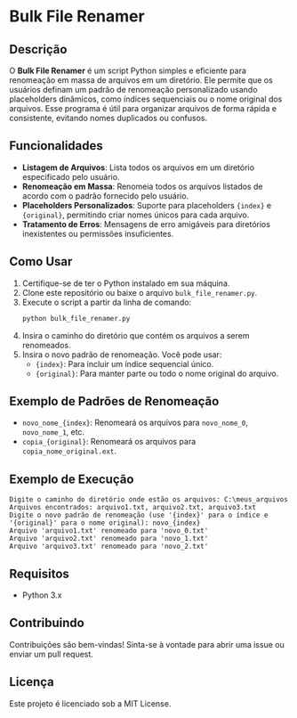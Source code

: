 # Bulk File Renamer

## Descrição

O **Bulk File Renamer** é um script Python simples e eficiente para renomeação em massa de arquivos em um diretório. Ele permite que os usuários definam um padrão de renomeação personalizado usando placeholders dinâmicos, como índices sequenciais ou o nome original dos arquivos. Esse programa é útil para organizar arquivos de forma rápida e consistente, evitando nomes duplicados ou confusos.

## Funcionalidades

- **Listagem de Arquivos**: Lista todos os arquivos em um diretório especificado pelo usuário.
- **Renomeação em Massa**: Renomeia todos os arquivos listados de acordo com o padrão fornecido pelo usuário.
- **Placeholders Personalizados**: Suporte para placeholders `{index}` e `{original}`, permitindo criar nomes únicos para cada arquivo.
- **Tratamento de Erros**: Mensagens de erro amigáveis para diretórios inexistentes ou permissões insuficientes.

## Como Usar

1. Certifique-se de ter o Python instalado em sua máquina.
2. Clone este repositório ou baixe o arquivo `bulk_file_renamer.py`.
3. Execute o script a partir da linha de comando:
   ```bash
   python bulk_file_renamer.py
   ```
4. Insira o caminho do diretório que contém os arquivos a serem renomeados.
5. Insira o novo padrão de renomeação. Você pode usar:
   * `{index}`: Para incluir um índice sequencial único.
   * `{original}`: Para manter parte ou todo o nome original do arquivo.

## Exemplo de Padrões de Renomeação

* `novo_nome_{index}`: Renomeará os arquivos para `novo_nome_0`, `novo_nome_1`, etc.
* `copia_{original}`: Renomeará os arquivos para `copia_nome_original.ext`.

## Exemplo de Execução

```plaintext
Digite o caminho do diretório onde estão os arquivos: C:\meus_arquivos
Arquivos encontrados: arquivo1.txt, arquivo2.txt, arquivo3.txt
Digite o novo padrão de renomeação (use '{index}' para o índice e '{original}' para o nome original): novo_{index}
Arquivo 'arquivo1.txt' renomeado para 'novo_0.txt'
Arquivo 'arquivo2.txt' renomeado para 'novo_1.txt'
Arquivo 'arquivo3.txt' renomeado para 'novo_2.txt'
```

## Requisitos

* Python 3.x

## Contribuindo

Contribuições são bem-vindas! Sinta-se à vontade para abrir uma issue ou enviar um pull request.

## Licença

Este projeto é licenciado sob a MIT License.
